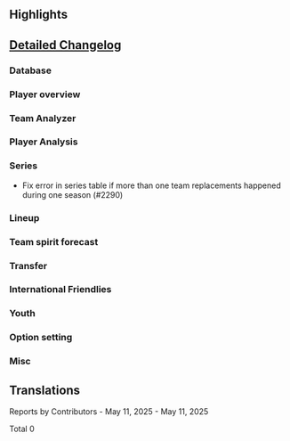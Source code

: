 ## Highlights


## [Detailed Changelog](https://github.com/ho-dev/HattrickOrganizer/milestone/27)

### Database

### Player overview

### Team Analyzer


### Player Analysis


### Series
* Fix error in series table if more than one team replacements happened during one season (#2290)


### Lineup


### Team spirit forecast


### Transfer

### International Friendlies

### Youth

### Option setting

### Misc

## Translations

Reports by Contributors - May 11, 2025 - May 11, 2025


Total 0
